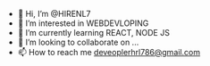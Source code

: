 - 👋 Hi, I’m @HIRENL7
- 👀 I’m interested in WEBDEVLOPING
- 🌱 I’m currently learning REACT, NODE JS
- 💞️ I’m looking to collaborate on ...
- 📫 How to reach me deveoplerhrl786@gmail.com

<!---
HIRENL7/HIRENL7 is a ✨ special ✨ repository because its `README.md` (this file) appears on your GitHub profile.
You can click the Preview link to take a look at your changes.
--->
